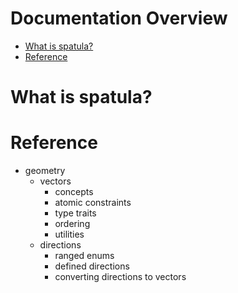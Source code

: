 # Documentation Overview
- [What is spatula?](#What-is-spatula)
- [Reference](#Reference)

# What is spatula?

# Reference
- geometry
  - vectors
    - concepts
    - atomic constraints
    - type traits
    - ordering
    - utilities
  - directions
    - ranged enums
    - defined directions
    - converting directions to vectors
